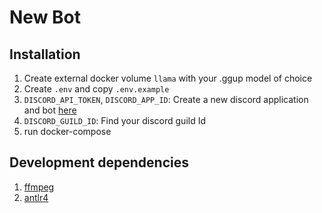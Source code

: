 # New Bot
## Installation
1. Create external docker volume `llama` with your .ggup model of choice
2. Create `.env` and copy `.env.example`
3. `DISCORD_API_TOKEN`, `DISCORD_APP_ID`: Create a new discord application and bot [here](https://discord.com/developers/applications)
4. `DISCORD_GUILD_ID`: Find your discord guild Id
5. run docker-compose
## Development dependencies
1. [ffmpeg](https://ffmpeg.org/)
2. [antlr4](https://www.antlr.org/)